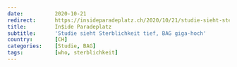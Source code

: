 ```yaml
---
date:          2020-10-21
redirect:      https://insideparadeplatz.ch/2020/10/21/studie-sieht-sterblichkeit-tief-bag-giga-hoch/
title:         In$ide Paradeplatz
subtitle:      'Studie sieht Sterblichkeit tief, BAG giga-hoch'
country:       [CH]
categories:    [Studie, BAG]
tags:          [who, sterblichkeit]
---
```

